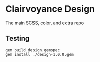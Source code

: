 # Clairvoyance Design

The main SCSS, color, and extra repo

## Testing

```
gem build design.gemspec
gem install ./design-1.0.0.gem
```
